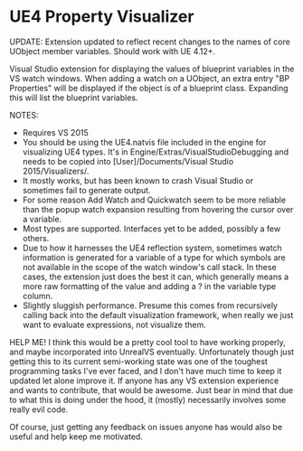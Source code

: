 # UE4 Property Visualizer

UPDATE: Extension updated to reflect recent changes to the names of core UObject member variables. Should work with UE 4.12+.

Visual Studio extension for displaying the values of blueprint variables in the VS watch windows.
When adding a watch on a UObject, an extra entry "BP Properties" will be displayed if the object is of a blueprint class. Expanding this will list the blueprint variables.

NOTES:
- Requires VS 2015
- You should be using the UE4.natvis file included in the engine for visualizing UE4 types. It's in Engine/Extras/VisualStudioDebugging and needs to be copied into [User]/Documents/Visual Studio 2015/Visualizers/.
- It mostly works, but has been known to crash Visual Studio or sometimes fail to generate output.
- For some reason Add Watch and Quickwatch seem to be more reliable than the popup watch expansion resulting from hovering the cursor over a variable.
- Most types are supported. Interfaces yet to be added, possibly a few others.
- Due to how it harnesses the UE4 reflection system, sometimes watch information is generated for a variable of a type for which symbols are not available in the scope of the watch window's call stack. In these cases, the extension just does the best it can, which generally means a more raw formatting of the value and adding a ? in the variable type column.
- Slightly sluggish performance. Presume this comes from recursively calling back into the default visualization framework, when really we just want to evaluate expressions, not visualize them. 

HELP ME!
I think this would be a pretty cool tool to have working properly, and maybe incorporated into UnrealVS eventually. Unfortunately though just getting this to its current semi-working state was one of the toughest programming tasks I've ever faced, and I don't have much time to keep it updated let alone improve it. If anyone has any VS extension experience and wants to contribute, that would be awesome. Just bear in mind that due to what this is doing under the hood, it (mostly) necessarily involves some really evil code.

Of course, just getting any feedback on issues anyone has would also be useful and help keep me motivated.
